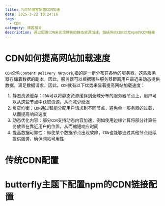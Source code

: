 ```yaml
---
title: 为你的博客配置CDN加速
date: 2025-3-22 10:24:16
tags: 
  - CDN
category: 博客相关 
description: 通过配置CDN来实现博客的静态资源加速，包括传统CDN以及npm的CDN链接
---
```


# CDN如何提高网站加载速度
`CDN`全称`Content Delivery Network`,指的是一组分布在各地的服务器。这些服务器存储着数据的副本，因此，服务器可以根据哪些服务器距离用户最近来动态提供数据，满足数据请求，因此，`CDN`就有以下优势来显著提高网站加载速度：
1. 静态资源缓存：`CDN`可以将静态资源缓存到全球分布的服务器节点上，用户可以从这些节点中获取资源，从而减少延迟
2. 负载均衡：`CDN`通过智能分配用户请求到不同节点，避免单一服务器的过载，从而提高响应速度
3. 动态优化内容：部分`CDN`支持动态内容加速，例如使用边缘计算将部分计算任务放置在靠近用户的位置，从而缩短响应时间
4. 提高数据可靠性：即使某个数据节点出现故障，`CDN`也能够通过其他节点继续提供服务，确保网站可用性

# 传统CDN配置


# butterfly主题下配置npm的CDN链接配置

 